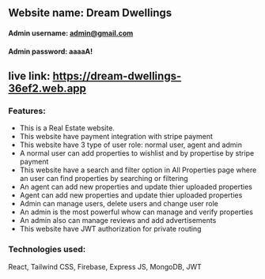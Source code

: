 ## Website name: Dream Dwellings
#### Admin username: admin@gmail.com
#### Admin password: aaaaA!

## live link: https://dream-dwellings-36ef2.web.app
### Features:
*   This is a Real Estate website.
*   This website have payment integration with stripe payment
*   This website have 3 type of user role: normal user, agent and admin
*   A normal user can add properties to wishlist and by propertise by stripe payment
*   This website have a search and filter option in All Properties page where an user can find properties by searching or filtering
*   An agent can add new properties and update thier uploaded properties
*   Agent can add new properties and update thier uploaded properties
*   Admin can manage users, delete users and change user role
*   An admin is the most powerful whow can manage and verify properties
*   An admin also can manage reviews and add advertisements
*   This website have JWT authorization for private routing

### Technologies used:
React, Tailwind CSS, Firebase, Express JS, MongoDB, JWT
